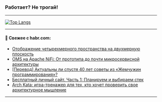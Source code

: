 ### Работает? Не трогай!

---
<!--
#### 🛠️ Technical stack:

![Java](https://img.shields.io/badge/Java-informational?logo=Oracle&style=flat&logoColor=white&color=FF4500)
![Kotlin](https://img.shields.io/badge/Kotlin-informational?logo=Kotlin&style=flat&logoColor=white&color=774D97)
![TS](https://img.shields.io/badge/TypeScript-informational?logo=typeScript&style=flat&logoColor=black&color=017acc)
![Python](https://img.shields.io/badge/Python-informational?logo=Python&style=flat&logoColor=black&color=ffdd54) <br>
![Spring](https://img.shields.io/badge/Spring-informational?logo=Spring&style=flat&logoColor=white&color=6DB33F) 
![SpringBoot](https://img.shields.io/badge/SpringBoot-informational?logo=SpringBoot&style=flat&logoColor=white&color=6DB33F)
![Nest](https://img.shields.io/badge/NestJS-informational?logo=NestJS&style=flat&logoColor=white&color=E0234E) 
![NodeJS](https://img.shields.io/badge/NodeJS-informational?logo=node.js&style=flat&logoColor=white&color=70A760)<br>
![PostgreSQL](https://img.shields.io/badge/PostgreSQL-informational?logo=PostgreSQL&style=flat&logoColor=white&color=DAA520)
![MongoDB](https://img.shields.io/badge/MongoDB-informational?logo=MongoDB&style=flat&logoColor=white&color=870000)
![Apache](https://img.shields.io/badge/Apache-informational?logo=apache&style=flat&logoColor=white&color=f74e28)

___ 
-->

<!--- #### 🛠️ : --->

[![Top Langs](https://github-readme-stats-82jvfl3w3-advtsettinggmailcoms-projects.vercel.app/api/top-langs/?username=zloylis&langs_count=10&hide_title=true&title_color=e6edf3&size_weight=0.5&count_weight=0.5&layout=compact&hide_progress=true&hide_border=true&theme=dracula&hide=css,makefile,cmake)](https://github.com/zloylis)

<!---


####  :octocat:&nbsp;&nbsp; Статистика:

![GitHub stats](https://github-readme-stats-u2qms2cxw-advtsettinggmailcoms-projects.vercel.app/api?username=zloylis&show_icons=true&hide_border=true&theme=dracula&title_color=e6edf3&include_all_commits=true&count_private=true&hide_rank=false&hide_title=true&rank_icon=github)
-->
---

#### 💬 Свежее с habr.com:

<!-- BLOG-POST-LIST:START -->
- [Отображение четырехмерного пространства на двухмерную плоскость](https://habr.com/ru/articles/949420/?utm_source=habrahabr&utm_medium=rss&utm_campaign=949420)
- [OMS на Apache NiFi: От прототипа до почти микросервисной архитектуры](https://habr.com/ru/articles/949412/?utm_source=habrahabr&utm_medium=rss&utm_campaign=949412)
- [[Перевод] Актуальны ли спустя 40 лет советы из «Жемчужин программирования»?](https://habr.com/ru/companies/ruvds/articles/948638/?utm_source=habrahabr&utm_medium=rss&utm_campaign=948638)
- [Бесплатный личный сайт. Часть 1: Планируем и выбираем стек](https://habr.com/ru/articles/949370/?utm_source=habrahabr&utm_medium=rss&utm_campaign=949370)
- [Arch Kata: игра-тренажер для тех, кто хочет проверить свое архитектурное мышление](https://habr.com/ru/companies/ru_mts/articles/947874/?utm_source=habrahabr&utm_medium=rss&utm_campaign=947874)
<!-- BLOG-POST-LIST:END -->

---
